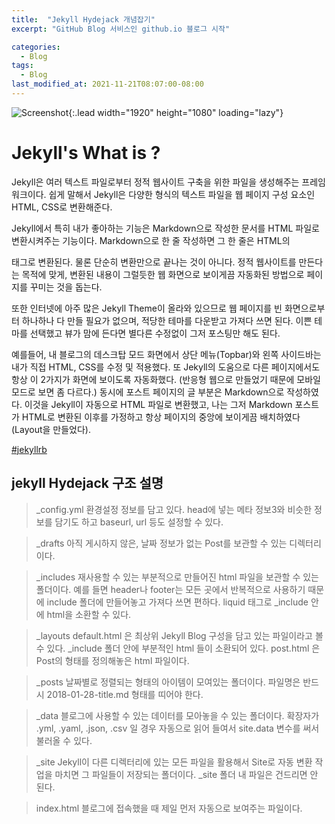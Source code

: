 ```yaml
---
title:  "Jekyll Hydejack 개념잡기"
excerpt: "GitHub Blog 서비스인 github.io 블로그 시작"

categories:
  - Blog
tags:
  - Blog
last_modified_at: 2021-11-21T08:07:00-08:00
---
```



![Screenshot](https://drive.google.com/uc?export=view&id=1VCnN949u6AEM_AKTr2WgbcJWjBB5NXwI){:.lead width="1920" height="1080" loading="lazy"}

# Jekyll's What is ?
Jekyll은 여러 텍스트 파일로부터 정적 웹사이트 구축을 위한 파일을 생성해주는 프레임워크이다.
쉽게 말해서 Jekyll은 다양한 형식의 텍스트 파일을 웹 페이지 구성 요소인 HTML, CSS로 변환해준다.

Jekyll에서 특히 내가 좋아하는 기능은 Markdown으로 작성한 문서를 HTML 파일로 변환시켜주는 기능이다.
Markdown으로 한 줄 작성하면 그 한 줄은 HTML의 <p></p> 태그로 변환된다.
물론 단순히 변환만으로 끝나는 것이 아니다. 정적 웹사이트를 만든다는 목적에 맞게, 변환된 내용이 그럴듯한 웹 화면으로 보이게끔 자동화된 방법으로 페이지를 꾸미는 것을 돕는다.

또한 인터넷에 아주 많은 Jekyll Theme이 올라와 있으므로 웹 페이지를 빈 화면으로부터 하나하나 다 만들 필요가 없으며, 적당한 테마를 다운받고 가져다 쓰면 된다. 이쁜 테마를 선택했고 뷰가 맘에 든다면 별다른 수정없이 그저 포스팅만 해도 된다.

예를들어, 내 블로그의 데스크탑 모드 화면에서 상단 메뉴(Topbar)와 왼쪽 사이드바는 내가 직접 HTML, CSS를 수정 및 적용했다. 또 Jekyll의 도움으로 다른 페이지에서도 항상 이 2가지가 화면에 보이도록 자동화했다. (반응형 웹으로 만들었기 때문에 모바일 모드로 보면 좀 다르다.)
동시에 포스트 페이지의 글 부분은 Markdown으로 작성하였다. 이것을 Jekyll이 자동으로 HTML 파일로 변환했고, 나는 그저 Markdown 포스트가 HTML로 변환된 이후를 가정하고 항상 페이지의 중앙에 보이게끔 배치하였다 (Layout을 만들었다).

[#jekyllrb](https://jekyllrb.com/docs/)


## jekyll Hydejack 구조 설명

> _config.yml
환경설정 정보를 담고 있다. head에 넣는 메타 정보3와 비슷한 정보를 담기도 하고 baseurl, url 등도 설정할 수 있다.

> _drafts
아직 게시하지 않은, 날짜 정보가 없는 Post를 보관할 수 있는 디렉터리이다.

>_includes
재사용할 수 있는 부분적으로 만들어진 html 파일을 보관할 수 있는 폴더이다. 예를 들면 header나 footer는 모든 곳에서 반복적으로 사용하기 때문에 include 폴더에 만들어놓고 가져다 쓰면 편하다. liquid 태그로 _include 안에 html을 소환할 수 있다.

>_layouts
default.html 은 최상위 Jekyll Blog 구성을 담고 있는 파일이라고 볼 수 있다. _include 폴더 안에 부분적인 html 들이 소환되어 있다. post.html 은 Post의 형태를 정의해놓은 html 파일이다.

>_posts
날짜별로 정렬되는 형태의 아이템이 모여있는 폴더이다. 파일명은 반드시 2018-01-28-title.md 형태를 띠어야 한다.

>_data
블로그에 사용할 수 있는 데이터를 모아놓을 수 있는 폴더이다. 확장자가 .yml, .yaml, .json, .csv 일 경우 자동으로 읽어 들여서 site.data 변수를 써서 불러올 수 있다.

>_site
Jekyll이 다른 디렉터리에 있는 모든 파일을 활용해서 Site로 자동 변환 작업을 마치면 그 파일들이 저장되는 폴더이다. _site 폴더 내 파일은 건드리면 안 된다.

>index.html
블로그에 접속했을 때 제일 먼저 자동으로 보여주는 파일이다.
